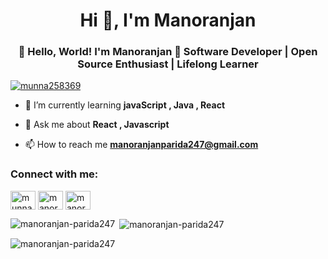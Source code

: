 <h1 align="center">Hi 👋, I'm Manoranjan</h1>
<h3 align="center">👋 Hello, World! I'm Manoranjan 🚀 Software Developer | Open Source Enthusiast | Lifelong Learner</h3>




<p align="left"> <a href="https://twitter.com/munna258369" target="blank"><img src="https://img.shields.io/twitter/follow/munna258369?logo=twitter&style=for-the-badge" alt="munna258369" /></a> </p>

- 🌱 I’m currently learning **javaScript , Java , React**

- 💬 Ask me about **React , Javascript**

- 📫 How to reach me **manoranjanparida247@gmail.com**

<h3 align="left">Connect with me:</h3>
<p align="left">
<a href="https://twitter.com/munna258369" target="blank"><img align="center" src="https://raw.githubusercontent.com/rahuldkjain/github-profile-readme-generator/master/src/images/icons/Social/twitter.svg" alt="munna258369" height="30" width="40" /></a>
<a href="https://linkedin.com/in/manoranjanparida" target="blank"><img align="center" src="https://raw.githubusercontent.com/rahuldkjain/github-profile-readme-generator/master/src/images/icons/Social/linked-in-alt.svg" alt="manoranjanparida" height="30" width="40" /></a>
<a href="https://www.leetcode.com/manoranjanparida" target="blank"><img align="center" src="https://raw.githubusercontent.com/rahuldkjain/github-profile-readme-generator/master/src/images/icons/Social/leet-code.svg" alt="manoranjanparida" height="30" width="40" /></a>
</p>

<p><img align="left" src="https://github-readme-stats.vercel.app/api/top-langs?username=manoranjan-parida247&show_icons=true&locale=en&layout=compact" alt="manoranjan-parida247" /></p>

<p>&nbsp;<img align="center" src="https://github-readme-stats.vercel.app/api?username=manoranjan-parida247&show_icons=true&locale=en" alt="manoranjan-parida247" /></p>

<p><img align="center" src="https://github-readme-streak-stats.herokuapp.com/?user=manoranjan-parida247&" alt="manoranjan-parida247" /></p>
